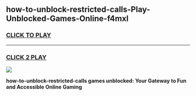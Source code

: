 
## how-to-unblock-restricted-calls-Play-Unblocked-Games-Online-f4mxl
<h3>
<a href="https://premium76.site?title=how-to-unblock-restricted-calls&ref=25A">CLICK TO PLAY</a></h3>
<hr>

<h3>
<a href="https://premium76.site?title=how-to-unblock-restricted-calls&ref=25A">CLICK 2 PLAY</a>
  
</h3>

<a href="https://premium76.site?title=how-to-unblock-restricted-calls&ref=25A"><img src="https://clearcache.store/games.png"></a>


**how-to-unblock-restricted-calls games unblocked: Your Gateway to Fun and Accessible Online Gaming**
